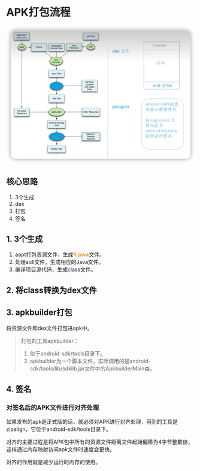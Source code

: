 # APK打包流程

![](img/24a35b5f.png)

## 核心思路
1. 3个生成
2. dex
3. 打包
4. 签名


## 1. 3个生成

1. aapt打包资源文件，生成<font color=#dea32c>**R.java**</font>文件。
2. 处理aidl文件，生成相应的Java文件。
3. 编译项目源代码，生成class文件。

## 2. 将class转换为dex文件

## 3. apkbuilder打包

将资源文件和dex文件打包进apk中。

> 打包的工具apkbuilder：
> 1. 位于android-sdk/tools目录下。
> 2. apkbuilder为一个脚本文件，实际调用的是android-sdk/tools/lib/sdklib.jar文件中的ApkbuilderMain类。


## 4. 签名

### 对签名后的APK文件进行对齐处理

如果发布的apk是正式版的话，就必须对APK进行对齐处理，用到的工具是zipalign，它位于android-sdk/tools目录下。

对齐的主要过程是将APK包中所有的资源文件距离文件起始偏移为4字节整数倍，这样通过内存映射访问apk文件时速度会更快。

对齐的作用就是减少运行时内存的使用。